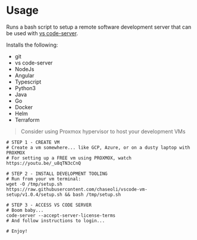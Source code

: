# Usage
Runs a bash script to setup a remote software development server that can be used with [vs code-server](https://code.visualstudio.com/docs/remote/vscode-server).

 Installs the following: 
  - git
  - vs code-server
  - NodeJs
  - Angular
  - Typescript
  - Python3
  - Java
  - Go
  - Docker
  - Helm
  - Terraform

> Consider using Proxmox hypervisor to host your development VMs  

```shell
# STEP 1 - CREATE VM
# Create a vm somewhere... like GCP, Azure, or on a dusty laptop with PROXMOX
# For setting up a FREE vm using PROXMOX, watch https://youtu.be/_u8qTN3cCnQ

# STEP 2 - INSTALL DEVELOPMENT TOOLING
# Run from your vm terminal:
wget -O /tmp/setup.sh https://raw.githubusercontent.com/chaseoli/vscode-vm-setup/v1.0.4/setup.sh && bash /tmp/setup.sh

# STEP 3 - ACCESS VS CODE SERVER
# Boom baby...
code-server --accept-server-license-terms
# And follow instructions to login...

# Enjoy!

```
